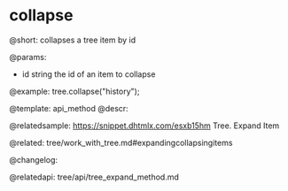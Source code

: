 collapse
=============

@short: collapses a tree item by id


@params:
- id	string		the id of an item to collapse




@example:
tree.collapse("history");


@template: api_method
@descr:

@relatedsample: https://snippet.dhtmlx.com/esxb15hm	Tree. Expand Item

@related: tree/work_with_tree.md#expandingcollapsingitems

@changelog:

@relatedapi: tree/api/tree_expand_method.md
